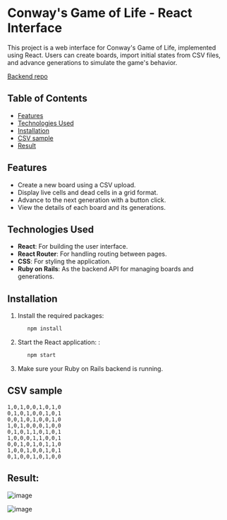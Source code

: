 # Conway's Game of Life - React Interface

This project is a web interface for Conway's Game of Life, implemented using React. Users can create boards, import initial states from CSV files, and advance generations to simulate the game's behavior.

[Backend repo](https://github.com/jonmaciel/conways)

## Table of Contents

- [Features](#features)
- [Technologies Used](#technologies-used)
- [Installation](#installation)
- [CSV sample](#csv-sample)
- [Result](#result)


## Features

- Create a new board using a CSV upload.
- Display live cells and dead cells in a grid format.
- Advance to the next generation with a button click.
- View the details of each board and its generations.

## Technologies Used

- **React**: For building the user interface.
- **React Router**: For handling routing between pages.
- **CSS**: For styling the application.
- **Ruby on Rails**: As the backend API for managing boards and generations.

## Installation

1. Install the required packages:

   ```bash
      npm install
   ```

2. Start the React application: :
   ```bash
      npm start
   ```
3. Make sure your Ruby on Rails backend is running.

## CSV sample

```
1,0,1,0,0,1,0,1,0
0,1,0,1,0,0,1,0,1
0,0,1,0,1,0,0,1,0
1,0,1,0,0,0,1,0,0
0,1,0,1,1,0,1,0,1
1,0,0,0,1,1,0,0,1
0,0,1,0,1,0,1,1,0
1,0,0,1,0,0,1,0,1
0,1,0,0,1,0,1,0,0
```

## Result:
![image](https://github.com/user-attachments/assets/42eeb8ff-3617-4cc7-9e3c-faf28185d2a0)



![image](https://github.com/user-attachments/assets/6f450b8f-c403-4804-bdba-406f09cb7130)


